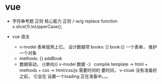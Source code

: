 # vue

- 字符串考题
   正则 核心能力
   正则  /-w/g  replace  function
   x.slice(1).toUpperCase();

- vue 语法
    - v-model  表单就用上它。
    设计数据项  books: []  book:{}  一个表单， 维护一个对象
    - methods: {} addBook 
    - 数据驱动， {{单向}}  v-model 
      数据 -》 compile  template -> html + methods + css -> html/css/js
      需要时间的  要时间， 
      v-cloak  没有准备好之前，  它会在
      设置一个loading  正在准备中。。。
      